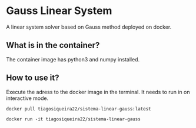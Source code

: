 # Gauss Linear System
A linear system solver based on Gauss method deployed on docker.

## What is in the container?

The container image has python3 and numpy installed.

## How to use it?

Execute the adress to the docker image in the terminal. It needs to run in on interactive mode.

`docker pull tiagosiqueira22/sistema-linear-gauss:latest`

`docker run -it tiagosiqueira22/sistema-linear-gauss`
